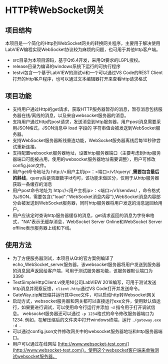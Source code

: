 # HTTP转WebSocket网关

## 项目结构

本项目是一个简化的Http到WebSocket网关的转换网关程序，主要用于解决使用LabVIEW编程实现WebSocket协议较为麻烦的问题，也可用于其他http客户端。
- src目录为本项目源码，基于Qt6.4开发，采用Qt要求的LGPL授权。
- release目录为编译的windows系统下运行的可执行程序
- testvi包含一个基于LabVIEW的测试vi和一个可以通过VS Code的REST Client打开的http客户程序，也可以通过文本编辑器打开来查看http请求格式

## 项目功能

- 支持用户通过Http的get请求，获取HTTP服务器暂存的消息，暂存消息包括服务器在线/离线的消息，以及来自websocket服务器的消息。
- 支持用户通过http的post请求，发送消息到http服务器，用户post消息需要采用JSON格式，JSON消息中 load 字段的 字符串值会被发送到WebSocket服务器。
- 支持WebSocket服务器断线重连功能，WebSocket服务器离线后每10秒钟尝试重新连接。
- 支持配置websocket服务器地址，设置http服务器端口（主要考虑到http服务器端口可能被占用，使用的websocket服务器地址需要调整），用户可修改config.json文件。
- 用户get命令地址为 http://<用户主机ip>：<端口>/v1/query/ ,**需要包含最后的斜线**，query后是否跟数字id均可，该功能未做区分，仅用于从http服务器获取一条缓存的消息
- 用户post命令地址为 http://<用户主机ip>：<端口>/v1/sendws/ ，命令格式为JSON，需要包含{"load":"WebSocket消息内容"},WebSocket消息内容部分会被发送到WebSocket服务器，同时http服务器将用户发送的消息返回给用户。
- 用户应该定时查询http服务器缓存的消息，get请求返回的消息为字符串格式，"NA"表示无缓存消息，WebSocket Server Online和WebSocket Server offline表示服务器上线和下线。

## 使用方法

- 为了方便服务器测试，本项目从Qt的官方案例编译了echo_WebSocket_server服务器，该websocket服务器将用户发送到服务器的消息回声返回给客户端，可用于测试服务器功能，该服务器默认端口为3390
- TestSimpleHttpClient.vi使用NI公司LabVIEW 2018编写，可用于测试发送http消息并观察反馈，`client.http`通过VS Code打开并发送命令。
- GateWay.zip解压缩并运行其中exe文件，可以启动http转Websocket网关
- 启动方式，websocket服务器和网关都可以直接运行exe文件，使用默认值运行，如果要进行调试，可以使用命令行运行并添加 `-d` 指令用于打开调试信息。 websocket服务器还可以通过 `-p 1234`格式的命令修改服务器端口为1234. 例如，在解压缩后的文件夹中打开windows终端，运行 `./gateway.exe -d `.
- 可以通过config.json文件修改网关中的websocket服务器地址和http服务器端口。
- 用户可以通过在线网站 [http://www.websocket-test.com/](http://www.websocket-test.com/)，使用这个websocket客户端来单独测试websocket服务器。

